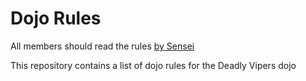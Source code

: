 Dojo Rules
==========
All members should read the rules
[by Sensei](https://github.com/deadlyvipers)

This repository contains a list of dojo rules for the Deadly Vipers dojo

